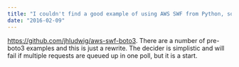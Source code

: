 ```yaml
---
title: "I couldn't find a good example of using AWS SWF from Python, so I wrote one"
date: "2016-02-09"
---
```


https://github.com/jhludwig/aws-swf-boto3. There are a number of pre-boto3 examples and this is just a rewrite. The decider is simplistic and will fail if multiple requests are queued up in one poll, but it is a start.
